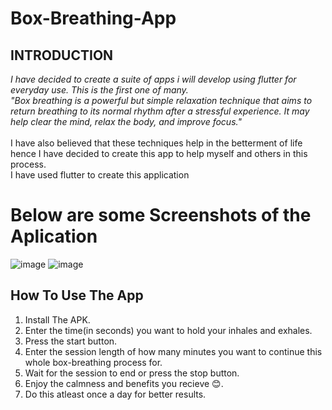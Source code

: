 # Box-Breathing-App
## INTRODUCTION
*I have decided to create a suite of apps i will develop using flutter for everyday use.
This is the first one of many.
<br>
"Box breathing is a powerful but simple relaxation technique that aims to return breathing to its normal rhythm after a stressful experience. It may help clear the mind, relax the body, and improve focus."*
<br>
<br>
I have also believed that these techniques help in the betterment of life hence I have decided to create this app to help myself and others in this process.
<br>
I have used flutter to create this application
# Below are some Screenshots of the Aplication
![image](https://github.com/LAG-4/box-breathing-app-flutter/assets/88646632/36fe8ef2-35b4-4189-9c2a-b8a462a88f12)
![image](https://github.com/LAG-4/box-breathing-app-flutter/assets/88646632/c85fb461-06ba-4e16-bba2-dc22fdf47085)

## How To Use The App
1. Install The APK.
2. Enter the time(in seconds) you want to hold your inhales and exhales.
3. Press the start button.
4. Enter the session length of how many minutes you want to continue this whole box-breathing process for.
5. Wait for the session to end or press the stop button.
6. Enjoy the calmness and benefits you recieve 😊.
7. Do this atleast once a day for better results.
